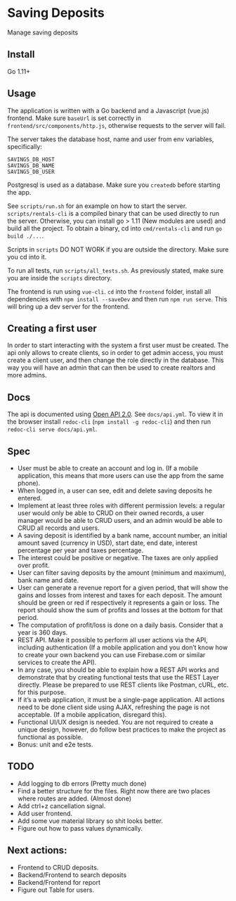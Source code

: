 # Saving Deposits

Manage saving deposits

## Install

Go 1.11+

## Usage

The application is written with a Go backend and a Javascript (vue.js) frontend.
Make sure `baseUrl` is set correctly in `frontend/src/components/http.js`, otherwise
requests to the server will fail.

The server takes the database host, name and user from env variables, specifically:

```
SAVINGS_DB_HOST
SAVINGS_DB_NAME
SAVINGS_DB_USER
```

Postgresql is used as a database. Make sure you `createdb` before starting the app.

See `scripts/run.sh` for an example on how to start the server. `scripts/rentals-cli`
is a compiled binary that can be used directly to run the server. Otherwise, you can install
go > 1.11 (New modules are used) and build all the project. To obtain a binary, cd into
`cmd/rentals-cli` and run `go build ./...`.

Scripts in `scripts` DO NOT WORK if you are outside the directory. Make sure you cd into
it.

To run all tests, run `scripts/all_tests.sh`. As previously stated, make sure you
are inside the `scripts` directory.

The frontend is run using `vue-cli`. `cd` into the `frontend` folder, install all dependencies
with `npm install --saveDev` and then run `npm run serve`. This will bring up a dev server
for the frontend.


## Creating a first user

In order to start interacting with the system a first user must be created. The api only allows
to create clients, so in order to get admin access, you must create a client user, and then
change the role directly in the database. This way you will have an admin that can then
be used to create realtors and more admins.

## Docs

The api is documented using [Open API 2.0](https://swagger.io/specification/). See `docs/api.yml`.
To view it in the browser install `redoc-cli` (`npm install -g redoc-cli`) and then run
`redoc-cli serve docs/api.yml`.

## Spec

- User must be able to create an account and log in. (If a mobile application, this means that more users can use
the app from the same phone).
- When logged in, a user can see, edit and delete saving deposits he entered.
- Implement at least three roles with different permission levels: a regular user would only be able to CRUD on their
owned records, a user manager would be able to CRUD users, and an admin would be able to CRUD all records and users.
- A saving deposit is identified by a bank name, account number, an initial amount saved (currency in USD), start date, end date, interest percentage per year and taxes percentage.
- The interest could be positive or negative. The taxes are only applied over profit.
- User can filter saving deposits by the amount (minimum and maximum), bank name and date.
- User can generate a revenue report for a given period, that will show the gains and losses from interest and taxes for each deposit. The amount should be green or red if respectively it represents a gain or loss. The report should show the sum of profits and losses at the bottom for that period. 
- The computation of profit/loss is done on a daily basis. Consider that a year is 360 days. 
- REST API. Make it possible to perform all user actions via the API, including authentication (If a mobile application and you don’t know how to create your own backend you can use Firebase.com or similar services to create the API).
- In any case, you should be able to explain how a REST API works and demonstrate that by creating functional tests that use the REST Layer directly. Please be prepared to use REST clients like Postman, cURL, etc. for this purpose.
- If it’s a web application, it must be a single-page application. All actions need to be done client side using AJAX, refreshing the page is not acceptable. (If a mobile application, disregard this).
- Functional UI/UX design is needed. You are not required to create a unique design, however, do follow best practices to make the project as functional as possible.
- Bonus: unit and e2e tests.

## TODO

- Add logging to db errors (Pretty much done)
- Find a better structure for the files. Right now there are two
places where routes are added. (Almost done)
- Add ctrl+z cancellation signal.
- Add user frontend.
- Add some vue material library so shit looks better.
- Figure out how to pass values dynamically.

## Next actions:

- Frontend to CRUD deposits.
- Backend/Frontend to search deposits
- Backend/Frontend for report
- Figure out Table for users.

